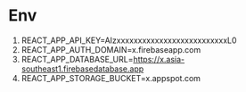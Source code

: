 # Env
1. REACT_APP_API_KEY=AIzxxxxxxxxxxxxxxxxxxxxxxxxxxL0
2. REACT_APP_AUTH_DOMAIN=x.firebaseapp.com
3. REACT_APP_DATABASE_URL=https://x.asia-southeast1.firebasedatabase.app
4. REACT_APP_STORAGE_BUCKET=x.appspot.com